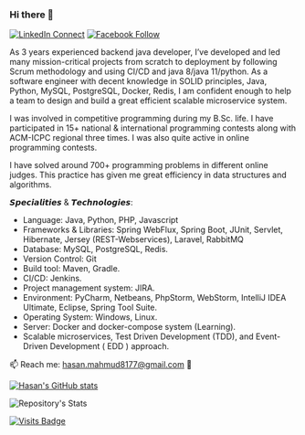 ### Hi there 👋

[![LinkedIn Connect](https://img.shields.io/badge/%20-Connect-black?color=14171A&labelColor=212121&logo=linkedin&logoColor=ffffff)](https://www.linkedin.com/in/codemechanix/)
[![Facebook Follow](https://img.shields.io/badge/%20-Connect-black?color=14171A&labelColor=1976d2&logo=facebook&logoColor=ffffff)](https://www.facebook.com/codemechanix/)

As 3 years experienced backend java developer, I’ve developed and led many mission-critical projects from scratch to deployment by following Scrum methodology and using CI/CD and java 8/java 11/python. As a software engineer with decent knowledge in SOLID principles, Java, Python, MySQL, PostgreSQL, Docker, Redis, I am confident enough to help a team to design and build a great efficient scalable microservice system.

I was involved in competitive programming during my B.Sc. life. I have participated in 15+ national & international programming contests along with ACM-ICPC regional three times. I was also quite active in online programming contests.

I have solved around 700+ programming problems in different online judges. This practice has given me great efficiency in data structures and algorithms.

𝙎𝙥𝙚𝙘𝙞𝙖𝙡𝙞𝙩𝙞𝙚𝙨 & 𝙏𝙚𝙘𝙝𝙣𝙤𝙡𝙤𝙜𝙞𝙚𝙨:
- Language: Java, Python, PHP, Javascript
- Frameworks & Libraries: Spring WebFlux, Spring Boot, JUnit, Servlet, Hibernate, Jersey (REST-Webservices), Laravel, RabbitMQ
- Database: MySQL, PostgreSQL, Redis. 
- Version Control: Git 
- Build tool: Maven, Gradle. 
- CI/CD: Jenkins. 
- Project management system: JIRA. 
- Environment: PyCharm, Netbeans, PhpStorm, WebStorm, IntelliJ IDEA Ultimate, Eclipse, Spring Tool Suite. 
- Operating System: Windows, Linux. 
- Server: Docker and docker-compose system (Learning). 
- Scalable microservices, Test Driven Development (TDD), and Event-Driven Development ( EDD ) approach.

📫 Reach me: hasan.mahmud8177@gmail.com 🙂

<!--
<p align="center"> <img src="https://github-readme-stats.vercel.app/api?username=codemechanix&show_icons=true" alt="codemechanix" /> </h1>

- 👯 I’m looking to collaborate on ...
- 🤔 I’m looking for help with ...
- 💬 Ask me about ...
- 😄 Pronouns: ...
- ⚡ Fun fact: ...
-->

[![Hasan's GitHub stats](https://github-readme-stats.vercel.app/api?username=codemechanix)](https://github.com/codemechanix/github-readme-stats)

![Repository's Stats](https://github-readme-stats.vercel.app/api/top-langs/?username=codemechanix&theme=blue-green)

[![Visits Badge](https://badges.pufler.dev/visits/codemechanix/codemechanix)](https://github.com/codemechanix)
